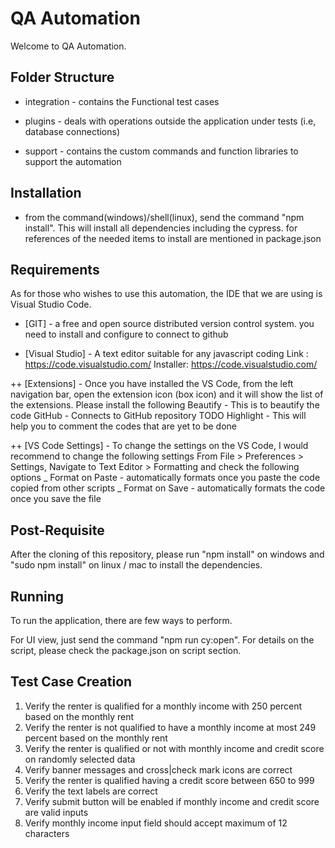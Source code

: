 # QA Automation

Welcome to QA Automation.

## Folder Structure


- integration - contains the Functional test cases 

- plugins - deals with operations outside the application under tests (i.e, database connections)

- support - contains the custom commands and function libraries to support the automation

## Installation

- from the command(windows)/shell(linux), send the command "npm install". This will install all dependencies including the cypress. for references of the needed items to install are mentioned in package.json

## Requirements

As for those who wishes to use this automation, the IDE that we are using is Visual Studio Code.

- [GIT] - a free and open source distributed version control system. you need to install and configure to connect to github

- [Visual Studio] - A text editor suitable for any javascript coding
  Link : https://code.visualstudio.com/
  Installer: https://code.visualstudio.com/

++ [Extensions] - Once you have installed the VS Code, from the left navigation bar, open the extension icon (box icon) and it will show the list of the extensions. Please install the following
Beautify - This is to beautify the code
GitHub - Connects to GitHub repository
TODO Highlight - This will help you to comment the codes that are yet to be done

++ [VS Code Settings] - To change the settings on the VS Code, I would recommend to change the following settings
From File > Preferences > Settings, Navigate to Text Editor > Formatting and check the following options
_ Format on Paste - automatically formats once you paste the code copied from other scripts
_ Format on Save - automatically formats the code once you save the file

## Post-Requisite

After the cloning of this repository, please run "npm install" on windows and "sudo npm install" on linux / mac to install the dependencies.

## Running

To run the application, there are few ways to perform.

For UI view, just send the command 
"npm run cy:open". 
For details on the script, please check the package.json on script section.

## Test Case Creation

1. Verify the renter is qualified for a monthly income with 250 percent based on the monthly rent
2. Verify the renter is not qualified to have a monthly income at most 249 percent based on the monthly rent
3. Verify the renter is qualified or not with monthly income and credit score on randomly selected data
4. Verify banner messages and cross|check mark icons are correct
5. Verify the renter is qualified having a credit score between 650 to 999
6. Verify the text labels are correct
7. Verify submit button will be enabled if monthly income and credit score are valid inputs
8. Verify monthly income input field should accept maximum of 12 characters

